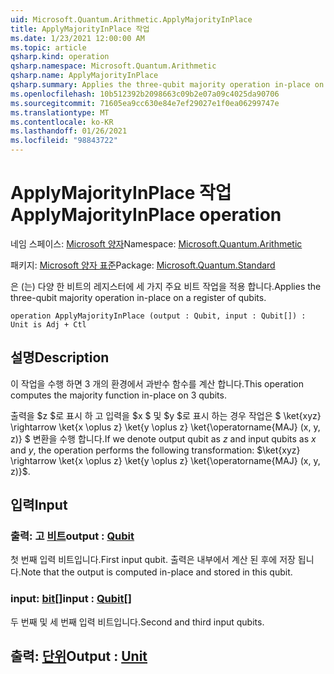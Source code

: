 ```yaml
---
uid: Microsoft.Quantum.Arithmetic.ApplyMajorityInPlace
title: ApplyMajorityInPlace 작업
ms.date: 1/23/2021 12:00:00 AM
ms.topic: article
qsharp.kind: operation
qsharp.namespace: Microsoft.Quantum.Arithmetic
qsharp.name: ApplyMajorityInPlace
qsharp.summary: Applies the three-qubit majority operation in-place on a register of qubits.
ms.openlocfilehash: 10b512392b2098663c09b2e07a09c4025da90706
ms.sourcegitcommit: 71605ea9cc630e84e7ef29027e1f0ea06299747e
ms.translationtype: MT
ms.contentlocale: ko-KR
ms.lasthandoff: 01/26/2021
ms.locfileid: "98843722"
---
```

# <a name="applymajorityinplace-operation"></a><span data-ttu-id="965f5-102">ApplyMajorityInPlace 작업</span><span class="sxs-lookup"><span data-stu-id="965f5-102">ApplyMajorityInPlace operation</span></span>

<span data-ttu-id="965f5-103">네임 스페이스: [Microsoft 양자](xref:Microsoft.Quantum.Arithmetic)</span><span class="sxs-lookup"><span data-stu-id="965f5-103">Namespace: [Microsoft.Quantum.Arithmetic](xref:Microsoft.Quantum.Arithmetic)</span></span>

<span data-ttu-id="965f5-104">패키지: [Microsoft 양자 표준](https://nuget.org/packages/Microsoft.Quantum.Standard)</span><span class="sxs-lookup"><span data-stu-id="965f5-104">Package: [Microsoft.Quantum.Standard](https://nuget.org/packages/Microsoft.Quantum.Standard)</span></span>


<span data-ttu-id="965f5-105">은 (는) 다양 한 비트의 레지스터에 세 가지 주요 비트 작업을 적용 합니다.</span><span class="sxs-lookup"><span data-stu-id="965f5-105">Applies the three-qubit majority operation in-place on a register of qubits.</span></span>

```qsharp
operation ApplyMajorityInPlace (output : Qubit, input : Qubit[]) : Unit is Adj + Ctl
```


## <a name="description"></a><span data-ttu-id="965f5-106">설명</span><span class="sxs-lookup"><span data-stu-id="965f5-106">Description</span></span>

<span data-ttu-id="965f5-107">이 작업을 수행 하면 3 개의 환경에서 과반수 함수를 계산 합니다.</span><span class="sxs-lookup"><span data-stu-id="965f5-107">This operation computes the majority function in-place on 3 qubits.</span></span>

<span data-ttu-id="965f5-108">출력을 $z $로 표시 하 고 입력을 $x $ 및 $y $로 표시 하는 경우 작업은 $ \ket{xyz} \rightarrow \ket{x \oplus z} \ket{y \oplus z} \ket{\operatorname{MAJ} (x, y, z)} $ 변환을 수행 합니다.</span><span class="sxs-lookup"><span data-stu-id="965f5-108">If we denote output qubit as $z$ and input qubits as $x$ and $y$, the operation performs the following transformation: $\ket{xyz} \rightarrow \ket{x \oplus z} \ket{y \oplus z} \ket{\operatorname{MAJ} (x, y, z)}$.</span></span>

## <a name="input"></a><span data-ttu-id="965f5-109">입력</span><span class="sxs-lookup"><span data-stu-id="965f5-109">Input</span></span>

### <a name="output--qubit"></a><span data-ttu-id="965f5-110">출력: 고 [비트](xref:microsoft.quantum.lang-ref.qubit)</span><span class="sxs-lookup"><span data-stu-id="965f5-110">output : [Qubit](xref:microsoft.quantum.lang-ref.qubit)</span></span>

<span data-ttu-id="965f5-111">첫 번째 입력 비트입니다.</span><span class="sxs-lookup"><span data-stu-id="965f5-111">First input qubit.</span></span> <span data-ttu-id="965f5-112">출력은 내부에서 계산 된 후에 저장 됩니다.</span><span class="sxs-lookup"><span data-stu-id="965f5-112">Note that the output is computed in-place and stored in this qubit.</span></span>


### <a name="input--qubit"></a><span data-ttu-id="965f5-113">input: [bit](xref:microsoft.quantum.lang-ref.qubit)[]</span><span class="sxs-lookup"><span data-stu-id="965f5-113">input : [Qubit](xref:microsoft.quantum.lang-ref.qubit)[]</span></span>

<span data-ttu-id="965f5-114">두 번째 및 세 번째 입력 비트입니다.</span><span class="sxs-lookup"><span data-stu-id="965f5-114">Second and third input qubits.</span></span>



## <a name="output--unit"></a><span data-ttu-id="965f5-115">출력: [단위](xref:microsoft.quantum.lang-ref.unit)</span><span class="sxs-lookup"><span data-stu-id="965f5-115">Output : [Unit](xref:microsoft.quantum.lang-ref.unit)</span></span>

